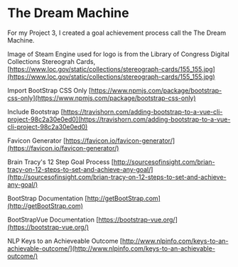 
# The Dream Machine

For my Project 3, I created a goal achievement process call the The Dream Machine.  

Image of Steam Engine used for logo is from the Library of Congress Digital Collections Stereograh Cards,  [https://www.loc.gov/static/collections/stereograph-cards/155_155.jpg](https://www.loc.gov/static/collections/stereograph-cards/155_155.jpg)

Import BootStrap CSS Only [https://www.npmjs.com/package/bootstrap-css-only](https://www.npmjs.com/package/bootstrap-css-only)

Include Bootstrap [https://travishorn.com/adding-bootstrap-to-a-vue-cli-project-98c2a30e0ed0](https://travishorn.com/adding-bootstrap-to-a-vue-cli-project-98c2a30e0ed0)

Favicon Generator [https://favicon.io/favicon-generator/](https://favicon.io/favicon-generator/)

Brain Tracy's 12 Step Goal Process [http://sourcesofinsight.com/brian-tracy-on-12-steps-to-set-and-achieve-any-goal/](http://sourcesofinsight.com/brian-tracy-on-12-steps-to-set-and-achieve-any-goal/)

BootStrap Documentation [http://getBootStrap.com](http://getBootStrap.com) 

BootStrapVue Documentation [https://bootstrap-vue.org/](https://bootstrap-vue.org/)

NLP Keys to an Achieveable Outcome [http://www.nlpinfo.com/keys-to-an-achievable-outcome/](http://www.nlpinfo.com/keys-to-an-achievable-outcome/)


